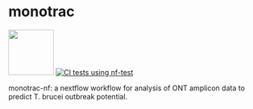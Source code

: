 # monotrac

<img src="https://user-images.githubusercontent.com/6979169/130202823-9a2484d0-c13f-4d86-9685-4bfe04bbf8c2.png" width="90"> [![CI tests using nf-test](https://github.com/goldrieve/monotrac-nf/workflows/monotrac-nf%20CI/badge.svg)](https://github.com/goldrieve/monotrac-nf/actions)

monotrac-nf: a nextflow workflow for analysis of ONT amplicon data to predict T. brucei outbreak potential.